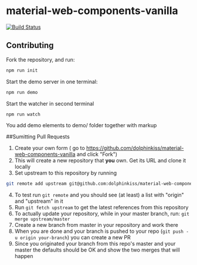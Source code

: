 # material-web-components-vanilla

[![Build Status](https://travis-ci.org/dolphinkiss/material-web-components-vanilla.svg?branch=master)](https://travis-ci.org/dolphinkiss/material-web-components-vanilla)

## Contributing

Fork the repository, and run:

```bash
npm run init
```

Start the demo server in one terminal:

```bash
npm run demo
```

Start the watcher in second terminal


```bash
npm run watch
```

You add demo elements to demo/ folder together with markup

##Sumitting Pull Requests
1) Create your own form ( go to https://github.com/dolphinkiss/material-web-components-vanilla and click "Fork")
2) This will create a new repository that **you** own. Get its URL and clone it locally
3) Set upstream to this repository by running
```bash
git remote add upstream git@github.com:dolphinkiss/material-web-components-vanilla.git
```
4) To test run `git remote` and you should see (at least) a list with "origin" and "upstream" in it
5) Run `git fetch upstream` to get the latest references from this repository
6) To actually update your repository, while in your master branch, run: `git merge upstream/master`
7) Create a new branch from master in your repository and work there
8) When you are done and your branch is pushed to your repo (`git push -u origin your-branch`) you can create a new PR
9) Since you originated your branch from this repo's master and your master the defaults should be OK and show the two merges that will happen